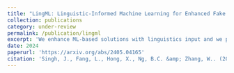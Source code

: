 ```yaml
---
title: "LingML: Linguistic-Informed Machine Learning for Enhanced Fake News Detection"
collection: publications
category: under-review
permalink: /publication/lingml
excerpt: 'We enhance ML-based solutions with linguistics input and we propose LingML, linguistic-informed ML, for fake news detection. We conducted an experimental study with a popular dataset on fake news during the pandemic. The experiment results show that our proposed solution is highly effective. There are fewer than two errors out of every ten attempts with only linguistic input used in ML and the knowledge is highly explainable. When linguistics input is integrated with advanced large-scale ML models for natural language processing, our solution outperforms existing ones with 1.8% average error rate. LingML creates a new path with linguistics to push the frontier of effective and efficient fake news detection. It also sheds light on real-world multi-disciplinary applications requiring both ML and domain expertise to achieve optimal performance.'
date: 2024
paperurl: 'https://arxiv.org/abs/2405.04165'
citation: 'Singh, J., Fang, L., Hong, X., Ng, B.C. &amp; Zhang, W.. (2024). LingML: Linguistic-Informed Machine Learning for Enhanced Fake News Detection.'
---
```


